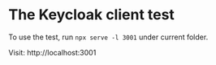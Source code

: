# The Keycloak client test

To use the test, run `npx serve -l 3001` under current folder.

Visit: http://localhost:3001
